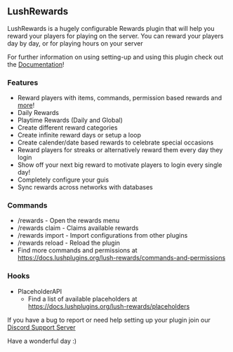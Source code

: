 ## LushRewards
LushRewards is a hugely configurable Rewards plugin that will help you reward your players for playing on the server. You can reward your players day by day, or for playing hours on your server

For further information on using setting-up and using this plugin check out the [Documentation](https://docs.lushplugins.org/lush-rewards/)!


### Features
- Reward players with items, commands, permission based rewards and [more](https://docs.lushplugins.org/lush-rewards/configuring/reward-configuration#reward-types)!
- Daily Rewards
- Playtime Rewards (Daily and Global)
- Create different reward categories
- Create infinite reward days or setup a loop
- Create calender/date based rewards to celebrate special occasions
- Reward players for streaks or alternatively reward them every day they login
- Show off your next big reward to motivate players to login every single day!
- Completely configure your guis
- Sync rewards across networks with databases


### Commands
- /rewards - Open the rewards menu
- /rewards claim - Claims available rewards
- /rewards import <plugin> - Import configurations from other plugins
- /rewards reload - Reload the plugin
- Find more commands and permissions at https://docs.lushplugins.org/lush-rewards/commands-and-permissions


### Hooks
- PlaceholderAPI
  - Find a list of available placeholders at https://docs.lushplugins.org/lush-rewards/placeholders


If you have a bug to report or need help setting up your plugin join our [Discord Support Server](https://discord.gg/p3duRZsZ2f)

Have a wonderful day :)
